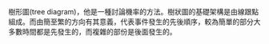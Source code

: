 樹形圖(tree diagram)，他是一種討論機率的方法。樹狀圖的基礎架構是由線跟點組成。而由簡至繁的方向有其意義，代表事件發生的先後順序，較為簡單的部分大多數時間都是先發生的，而複雜的部份是後面發生的。
